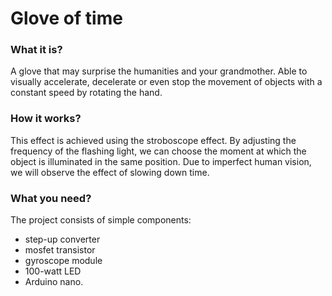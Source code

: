 Glove of time
======================

### What it is?

A glove that may surprise the humanities and your grandmother.
Able to visually accelerate, decelerate or even stop the movement of objects with a constant speed by rotating the hand.


### How it works?

This effect is achieved using the stroboscope effect. By adjusting the frequency of the flashing light, we can choose the moment at which the object is illuminated in the same position. Due to imperfect human vision, we will observe the effect of slowing down time.

### What you need?

The project consists of simple components: 
* step-up converter 
* mosfet transistor 
* gyroscope module 
* 100-watt LED 
* Arduino nano.
